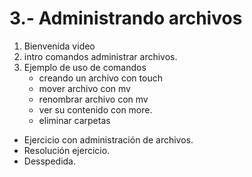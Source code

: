 # 3.- Administrando archivos
1. Bienvenida video
2. intro comandos administrar archivos.
3. Ejemplo de uso de comandos
	- creando un archivo con touch
	- mover archivo con mv
	- renombrar archivo con mv
	- ver su contenido con more.
	- eliminar carpetas 
- Ejercicio con administración de archivos.
- Resolución ejercicio.
- Desspedida.

